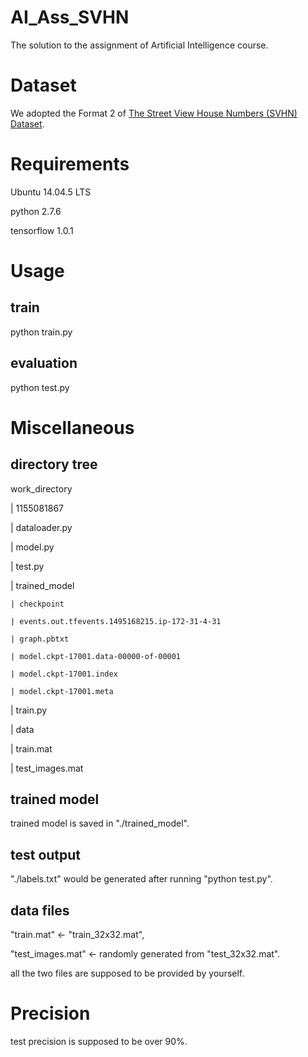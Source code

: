 # AI_Ass_SVHN
The solution to the assignment of Artificial Intelligence course.

# Dataset
We adopted the Format 2 of [The Street View House Numbers (SVHN) Dataset](http://ufldl.stanford.edu/housenumbers/).

# Requirements
Ubuntu 14.04.5 LTS

python 2.7.6

tensorflow 1.0.1

# Usage
## train
python train.py
## evaluation
python test.py

# Miscellaneous
## directory tree
work_directory

| 1155081867

  | dataloader.py
  
  | model.py
  
  | test.py
  
  | trained_model
  
    | checkpoint
    
    | events.out.tfevents.1495168215.ip-172-31-4-31
    
    | graph.pbtxt
    
    | model.ckpt-17001.data-00000-of-00001
    
    | model.ckpt-17001.index
    
    | model.ckpt-17001.meta
    
  | train.py
  
| data

  | train.mat
  
  | test_images.mat
  
## trained model
trained model is saved in "./trained_model".
## test output
"./labels.txt" would be generated after running "python test.py".
## data files
"train.mat" <- "train_32x32.mat",

"test_images.mat" <- randomly generated from "test_32x32.mat".

all the two files are supposed to be provided by yourself.
# Precision
test precision is supposed to be over 90%.
